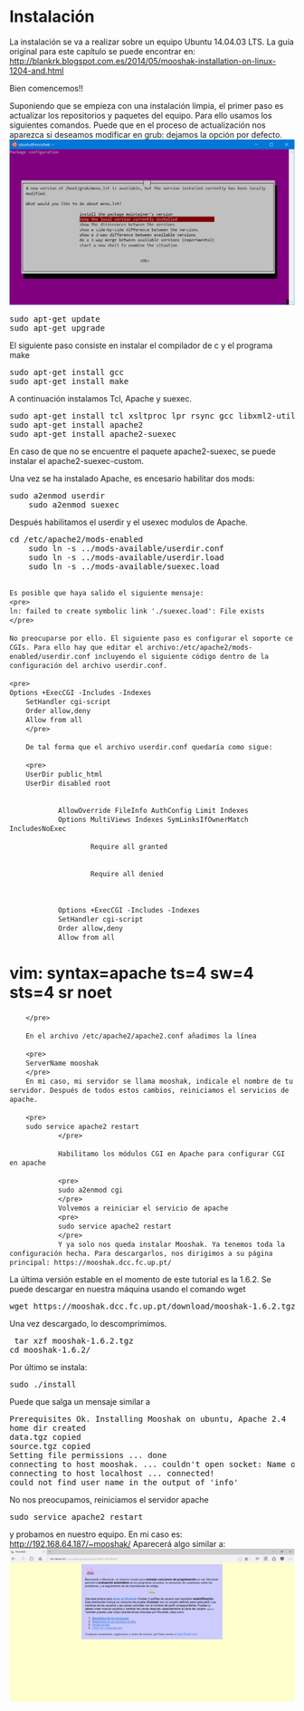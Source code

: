 # Instalación

La instalación se va a realizar sobre un equipo Ubuntu 14.04.03 LTS. La guía original para este capítulo se puede encontrar en: http://blankrk.blogspot.com.es/2014/05/mooshak-installation-on-linux-1204-and.html

Bien comencemos!!

Suponiendo que se empieza con una instalación limpia, el primer paso es actualizar los repositorios y paquetes del equipo. Para ello usamos los siguientes comandos. Puede que en el proceso de actualización nos aparezca si deseamos modificar en grub: dejamos la opción por defecto.
![Versión del grub](images/actualizacion.png)

<pre>
sudo apt-get update 
sudo apt-get upgrade
</pre>

El siguiente paso consiste en instalar el compilador de c y el programa make

<pre>
sudo apt-get install gcc
sudo apt-get install make
</pre>
A continuación instalamos Tcl, Apache y suexec.

<pre>
sudo apt-get install tcl xsltproc lpr rsync gcc libxml2-utils
sudo apt-get install apache2
sudo apt-get install apache2-suexec
</pre>
En caso de que no se encuentre el paquete apache2-suexec, se puede instalar el apache2-suexec-custom.

Una vez se ha instalado Apache, es encesario habilitar dos mods:
<pre>
sudo a2enmod userdir
    sudo a2enmod suexec
</pre>
Después habilitamos el userdir y el usexec modulos de Apache.
<pre>
cd /etc/apache2/mods-enabled
    sudo ln -s ../mods-available/userdir.conf
    sudo ln -s ../mods-available/userdir.load
    sudo ln -s ../mods-available/suexec.load
    </pre>
    
    Es posible que haya salido el siguiente mensaje:
    <pre>
    ln: failed to create symbolic link './suexec.load': File exists
    </pre>
    
    No preocuparse por ello. El siguiente paso es configurar el soporte ce CGIs. Para ello hay que editar el archivo:/etc/apache2/mods-enabled/userdir.conf incluyendo el siguiente código dentro de la configuración del archivo userdir.conf.
    
    <pre>
    Options +ExecCGI -Includes -Indexes
        SetHandler cgi-script
        Order allow,deny
        Allow from all
        </pre>
        
        De tal forma que el archivo userdir.conf quedaría como sigue:
        
        <pre>
        UserDir public_html
        UserDir disabled root

        
                AllowOverride FileInfo AuthConfig Limit Indexes
                Options MultiViews Indexes SymLinksIfOwnerMatch IncludesNoExec
                
                        Require all granted
                
                
                        Require all denied
                
        
        
                Options +ExecCGI -Includes -Indexes
                SetHandler cgi-script
                Order allow,deny
                Allow from all
        



# vim: syntax=apache ts=4 sw=4 sts=4 sr noet
        </pre>
        
        En el archivo /etc/apache2/apache2.conf añadimos la línea 
        
        <pre>
        ServerName mooshak
        </pre>
        En mi caso, mi servidor se llama mooshak, indicale el nombre de tu servidor. Después de todos estos cambios, reiniciamos el servicios de apache. 
        
        <pre>
        sudo service apache2 restart
                </pre>
                
                Habilitamo los módulos CGI en Apache para configurar CGI en apache
                
                <pre>
                sudo a2enmod cgi
                </pre>
                Volvemos a reiniciar el servicio de apache
                <pre>
                sudo service apache2 restart
                </pre>
                Y ya solo nos queda instalar Mooshak. Ya tenemos toda la configuración hecha. Para descargarlos, nos dirigimos a su página principal: https://mooshak.dcc.fc.up.pt/

La última versión estable en el momento de este tutorial es la 1.6.2. Se puede descargar en nuestra máquina usando el comando wget

<pre>
wget https://mooshak.dcc.fc.up.pt/download/mooshak-1.6.2.tgz
</pre>

Una vez descargado, lo descomprimimos. 
<pre> tar xzf mooshak-1.6.2.tgz 
cd mooshak-1.6.2/ </pre>

Por último se instala:
<pre>
sudo ./install
</pre>

Puede que salga un mensaje similar a 

<pre>
Prerequisites Ok. Installing Mooshak on ubuntu, Apache 2.4
home dir created
data.tgz copied
source.tgz copied
Setting file permissions ... done
connecting to host mooshak. ... couldn't open socket: Name or service not known
connecting to host localhost ... connected!
could not find user name in the output of 'info'
</pre>

No nos preocupamos, reiniciamos el servidor apache

<pre>
sudo service apache2 restart
</pre>
y probamos en nuestro equipo. En mi caso es: http://192.168.64.187/~mooshak/ Aparecerá algo similar a:![Página principal de Mooshak](images/index.png)